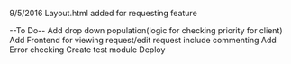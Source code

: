 9/5/2016
Layout.html added for requesting feature


--To Do--
Add drop down population(logic for checking priority for client)
Add Frontend for viewing request/edit request include commenting
Add Error checking
Create test module
Deploy